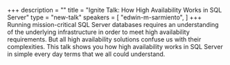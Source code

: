 +++
description = ""
title = "Ignite Talk: How High Availability Works in SQL Server"
type = "new-talk"
speakers = [
        "edwin-m-sarmiento",
]
+++
Running mission-critical SQL Server databases requires an understanding of the underlying infrastructure in order to meet high availability requirements. But all high availability solutions confuse us with their complexities. This talk shows you how high availability works in SQL Server in simple every day terms that we all could understand.